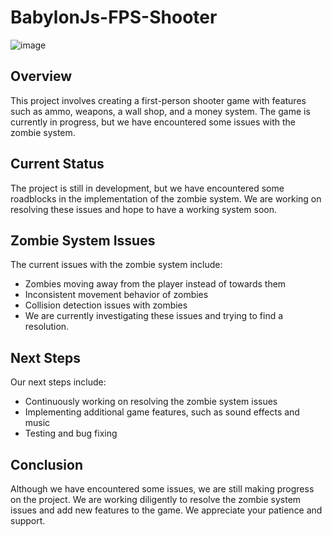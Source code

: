 # BabylonJs-FPS-Shooter

![image](https://user-images.githubusercontent.com/25286081/235180354-01573ac5-2377-4730-966f-23f905827880.png)


## Overview

This project involves creating a first-person shooter game with features such as ammo, weapons, a wall shop, and a money system. The game is currently in progress, but we have encountered some issues with the zombie system.

## Current Status

The project is still in development, but we have encountered some roadblocks in the implementation of the zombie system. We are working on resolving these issues and hope to have a working system soon.

## Zombie System Issues

The current issues with the zombie system include:

* Zombies moving away from the player instead of towards them
* Inconsistent movement behavior of zombies
* Collision detection issues with zombies
* We are currently investigating these issues and trying to find a resolution.

## Next Steps

Our next steps include:

* Continuously working on resolving the zombie system issues
* Implementing additional game features, such as sound effects and music
* Testing and bug fixing

## Conclusion

Although we have encountered some issues, we are still making progress on the project. We are working diligently to resolve the zombie system issues and add new features to the game. We appreciate your patience and support.
